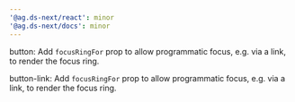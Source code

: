 ```yaml
---
'@ag.ds-next/react': minor
'@ag.ds-next/docs': minor
---
```


button: Add `focusRingFor` prop to allow programmatic focus, e.g. via a link, to render the focus ring.

button-link: Add `focusRingFor` prop to allow programmatic focus, e.g. via a link, to render the focus ring.
